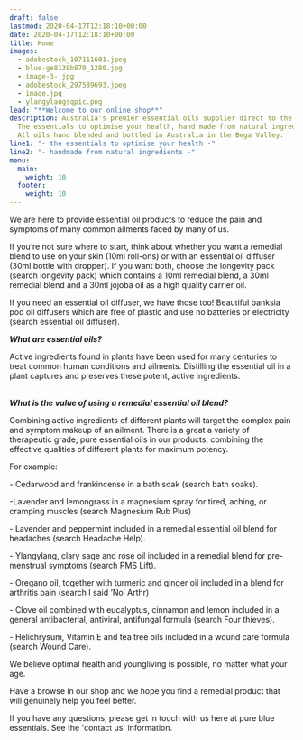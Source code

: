 ```yaml
---
draft: false
lastmod: 2020-04-17T12:18:10+00:00
date: 2020-04-17T12:18:10+00:00
title: Home
images:
  - adobestock_107111601.jpeg
  - blue-ge8138b870_1280.jpg
  - image-3-.jpg
  - adobestock_297589693.jpeg
  - image.jpg
  - ylangylangsqpic.png
lead: "**Welcome to our online shop**"
description: Australia's premier essential oils supplier direct to the public.
  The essentials to optimise your health, hand made from natural ingredients.
  All oils hand blended and bottled in Australia in the Bega Valley.
line1: "- the essentials to optimise your health -"
line2: "- handmade from natural ingredients -"
menu:
  main:
    weight: 10
  footer:
    weight: 10
---
```

We are here to provide essential oil products to reduce the pain and symptoms of many common ailments faced by many of us.

If you’re not sure where to start, think about whether you want a remedial blend to use on your skin (10ml roll-ons) or with an essential oil diffuser (30ml bottle with dropper). If you want both, choose the longevity pack (search longevity pack) which contains a 10ml remedial blend, a 30ml remedial blend and a 30ml jojoba oil as a high quality carrier oil.

If you need an essential oil diffuser, we have those too! Beautiful banksia pod oil diffusers which are free of plastic and use no batteries or electricity (search essential oil diffuser).

***What are essential oils?***

Active ingredients found in plants have been used for many centuries to treat common human conditions and ailments. Distilling the essential oil in a plant captures and preserves these potent, active ingredients.

\
***What is the value of using a remedial essential oil blend?***

Combining active ingredients of different plants will target the complex pain and symptom makeup of an ailment. There is a great a variety of therapeutic grade, pure essential oils in our products, combining the effective qualities of different plants for maximum potency.

For example:

\- Cedarwood and frankincense in a bath soak (search bath soaks).

\-Lavender and lemongrass in a magnesium spray for tired, aching, or cramping muscles (search Magnesium Rub Plus)

\- Lavender and peppermint included in a remedial essential oil blend for headaches (search Headache Help).

\- Ylangylang, clary sage and rose oil included in a remedial blend for pre-menstrual symptoms (search PMS Lift).

\- Oregano oil, together with turmeric and ginger oil included in a blend for arthritis pain (search I said ‘No’ Arthr)

\- Clove oil combined with eucalyptus, cinnamon and lemon included in a general antibacterial, antiviral, antifungal formula (search Four thieves).

\- Helichrysum, Vitamin E and tea tree oils included in a wound care formula (search Wound Care).



We believe optimal health and youngliving is possible, no matter what your age.

Have a browse in our shop and we hope you find a remedial product that will genuinely help you feel better.

If you have any questions, please get in touch with us here at pure blue essentials. See the 'contact us' information.